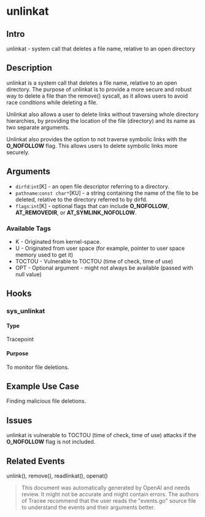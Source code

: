 
# unlinkat

## Intro
unlinkat - system call that deletes a file name, relative to an open directory

## Description
unlinkat is a system call that deletes a file name, relative to an open directory. The purpose of unlinkat is to provide a more secure and robust way to delete a file than the remove() syscall, as it allows users to avoid race conditions while deleting a file. 

Unlinkat also allows a user to delete links without traversing whole directory hierarchies, by providing the location of the file (directory) and its name as two separate arguments.

Unlinkat also provides the option to not traverse symbolic links with the **O_NOFOLLOW** flag. This allows users to delete symbolic links more securely.

## Arguments
* `dirfd`:`int`[K] - an open file descriptor referring to a directory.
* `pathname`:`const char*`[KU] - a string containing the name of the file to be deleted, relative to the directory referred to by dirfd.
* `flags`:`int`[K] - optional flags that can include **O_NOFOLLOW**, **AT_REMOVEDIR**, or **AT_SYMLINK_NOFOLLOW**.

### Available Tags
* K - Originated from kernel-space.
* U - Originated from user space (for example, pointer to user space memory used to get it)
* TOCTOU - Vulnerable to TOCTOU (time of check, time of use)
* OPT - Optional argument - might not always be available (passed with null value)

## Hooks
### sys_unlinkat
#### Type
Tracepoint
#### Purpose
To monitor file deletions.

## Example Use Case
Finding malicious file deletions.

## Issues
unlinkat is vulnerable to TOCTOU (time of check, time of use) attacks if the **O_NOFOLLOW** flag is not included.

## Related Events
unlink(), remove(), readlinkat(), openat()

> This document was automatically generated by OpenAI and needs review. It might
> not be accurate and might contain errors. The authors of Tracee recommend that
> the user reads the "events.go" source file to understand the events and their
> arguments better.
